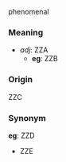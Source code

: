 phenomenal
### Meaning
+ _adj_: ZZA
    + __eg__: ZZB

### Origin

ZZC

### Synonym

__eg__: ZZD

+ ZZE


